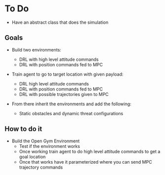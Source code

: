 # To Do
- Have an abstract class that does the simulation 


## Goals
- Build two environments:
    - DRL with high level attitude commands
    - DRL with position commands fed to MPC  

- Train agent to go to target location with given payload:
    - DRL high level attitude commands
    - DRL with position commands fed to MPC
    - DRL with possible trajectories given to MPC  

- From there inherit the environments and add the following:
    - Static obstacles and dynamic threat configurations 


## How to do it
- Build the Open Gym Environment
    - Test if the environment works
    - Once working train agent to do high level attitude commands to get a goal location 
    - Once that works have it parameterized where you can send MPC trajectory commands 